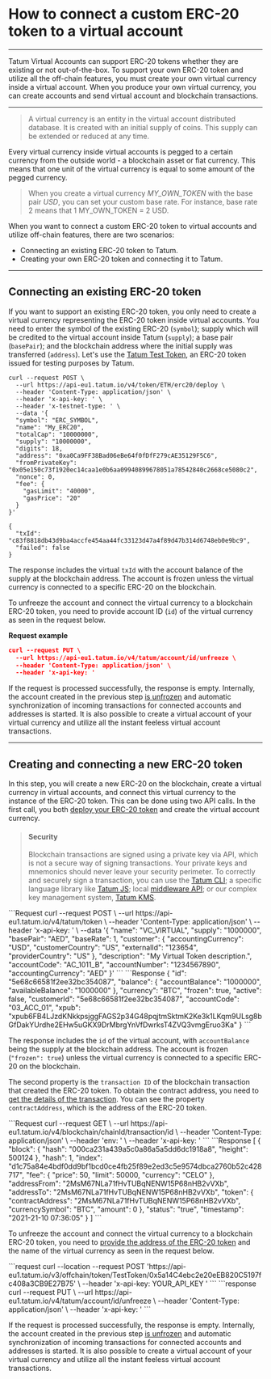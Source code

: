 # How to connect a custom ERC-20 token to a virtual account

---

Tatum Virtual Accounts can support ERC-20 tokens whether they are existing or not out-of-the-box. To support your own ERC-20 token and utilize all the off-chain features, you must create your own virtual currency inside a virtual account. When you produce your own virtual currency, you can create accounts and send virtual account and blockchain transactions.

---

<!-- theme: info -->

> A virtual currency is an entity in the virtual account distributed database. It is created with an initial supply of coins. This supply can be extended or reduced at any time.

Every virtual currency inside virtual accounts is pegged to a certain currency from the outside world - a blockchain asset or fiat currency. This means that one unit of the virtual currency is equal to some amount of the pegged currency.

<!-- theme: info -->

>When you create a virtual currency <i>MY_OWN_TOKEN</i> with the base pair <i>USD</i>, you can set your custom base rate. For instance, base rate 2 means that 1 MY_OWN_TOKEN = 2 USD.

When you want to connect a custom ERC-20 token to virtual accounts and utilize off-chain features, there are two scenarios:
- Connecting an existing ERC-20 token to Tatum.
- Creating your own ERC-20 token and connecting it to Tatum.

---
## Connecting an existing ERC-20 token

If you want to support an existing ERC-20 token, you only need to create a virtual currency representing the ERC-20 token inside virtual accounts. You need to enter the symbol of the existing ERC-20 (`symbol`); supply which will be credited to the virtual account inside Tatum (`supply`); a base pair (`basePair`); and the blockchain address where the initial supply was transferred (`address`). Let's use the [Tatum Test Token](https://ropsten.etherscan.io/token/0xb3858430b7ed404747b9561027d2c01a72610f43), an ERC-20 token issued for testing purposes by Tatum.

```request
curl --request POST \
  --url https://api-eu1.tatum.io/v4/token/ETH/erc20/deploy \
  --header 'Content-Type: application/json' \
  --header 'x-api-key: ' \
  --header 'x-testnet-type: ' \
  --data '{
  "symbol": "ERC_SYMBOL",
  "name": "My_ERC20",
  "totalCap": "10000000",
  "supply": "10000000",
  "digits": 18,
  "address": "0xa0Ca9FF38Bad06eBe64f0fDfF279cAE35129F5C6",
  "fromPrivateKey": "0x05e150c73f1920ec14caa1e0b6aa09940899678051a78542840c2668ce5080c2",
  "nonce": 0,
  "fee": {
    "gasLimit": "40000",
    "gasPrice": "20"
  }
}'
```
```response
{
  "txId": "c83f8818db43d9ba4accfe454aa44fc33123d47a4f89d47b314d6748eb0e9bc9",
  "failed": false
}
```
</div>

The response includes the virtual `txId` with the account balance of the supply at the blockchain address. The account is frozen unless the virtual currency is connected to a specific ERC-20 on the blockchain.

To unfreeze the account and connect the virtual currency to a blockchain ERC-20 token, you need to provide account ID (`id`) of the virtual currency as seen in the request below.

**Request example**
```json
curl --request PUT \
  --url https://api-eu1.tatum.io/v4/tatum/account/id/unfreeze \
  --header 'Content-Type: application/json' \
  --header 'x-api-key: '
```

If the request is processed successfully, the response is empty. Internally, the account created in the previous step [is unfrozen](../virtualAccounts/b3A6MzEwNDI1NDk-unfreeze-account) and automatic synchronization of incoming transactions for connected accounts and addresses is started. It is also possible to create a virtual account of your virtual currency and utilize all the instant feeless virtual account transactions.

---
## Creating and connecting a new ERC-20 token

In this step, you will create a new ERC-20 on the blockchain, create a virtual currency in virtual accounts, and connect this virtual currency to the instance of the ERC-20 token. This can be done using two API calls. In the first call, you both [deploy your ERC-20 token](../virtualAccounts/b3A6MzA5MTQyMTI-create-new-virtual-currency) and create the virtual account currency.

<!-- theme: warning -->
> #### Security
>
> Blockchain transactions are signed using a private key via API, which is not a secure way of signing transactions. Your private keys and mnemonics should never leave your security perimeter. To correctly and securely sign a transaction, you can use the [Tatum CLI](https://github.com/tatumio/tatum-cli); a specific language library like [Tatum JS](https://github.com/tatumio/tatum-js); local [middleware API](https://github.com/tatumio/tatum-middleware); or our complex key management system, [Tatum KMS](https://github.com/tatumio/tatum-kms).


<div class='tabbed-code-blocks'>
```Request
curl --request POST \
  --url https://api-eu1.tatum.io/v4/tatum/token \
  --header 'Content-Type: application/json' \
  --header 'x-api-key: ' \
  --data '{
  "name": "VC_VIRTUAL",
  "supply": "1000000",
  "basePair": "AED",
  "baseRate": 1,
  "customer": {
    "accountingCurrency": "USD",
    "customerCountry": "US",
    "externalId": "123654",
    "providerCountry": "US"
  },
  "description": "My Virtual Token description.",
  "accountCode": "AC_1011_B",
  "accountNumber": "1234567890",
  "accountingCurrency": "AED"
}'
```
```Response
{
  "id": "5e68c66581f2ee32bc354087",
  "balance": {
    "accountBalance": "1000000",
    "availableBalance": "1000000"
  },
  "currency": "BTC",
  "frozen": true,
  "active": false,
  "customerId": "5e68c66581f2ee32bc354087",
  "accountCode": "03_ACC_01",
  "xpub": "xpub6FB4LJzdKNkkpsjggFAGS2p34G48pqjtmSktmK2Ke3k1LKqm9ULsg8bGfDakYUrdhe2EHw5uGKX9DrMbrgYnVfDwrksT4ZVQ3vmgEruo3Ka"
}
```
</div>

The response includes the `id` of the virtual account, with `accountBalance` being the supply at the blockchain address. The account is frozen (`"frozen": true`) unless the virtual currency is connected to a specific ERC-20 on the blockchain.

The second property is the `transaction ID` of the blockchain transaction that created the ERC-20 token. To obtain the contract address, you need to [get the details of the transaction](https://dxh.stoplight.io/docs/blockchain/b3A6MjgzNjM1MTY-get-transaction-by-hash-or-address). You can see the property `contractAddress`, which is the address of the ERC-20 token.

<div class='tabbed-code-blocks'>
```Request
curl --request GET \
  --url https://api-eu1.tatum.io/v4/blockchain/chainId/transaction/id \
  --header 'Content-Type: application/json' \
  --header 'env: ' \
  --header 'x-api-key: '
```
```Response
[
  {
    "block": {
      "hash": "000ca231a439a5c0a86a5a5dd6dc1918a8",
      "height": 500124
    },
    "hash": 1,
    "index": "d1c75a84e4bdf0dd9bf1bcd0ce4fb25f89e2ed3c5e9574dbca2760b52c428717",
    "fee": {
      "price": 50,
      "limit": 50000,
      "currency": "CELO"
    },
    "addressFrom": "2MsM67NLa71fHvTUBqNENW15P68nHB2vVXb",
    "addressTo": "2MsM67NLa71fHvTUBqNENW15P68nHB2vVXb",
    "token": {
      "contractAddress": "2MsM67NLa71fHvTUBqNENW15P68nHB2vVXb",
      "currencySymbol": "BTC",
      "amount": 0
    },
    "status": "true",
    "timestamp": "2021-21-10 07:36:05"
  }
]
```
</div>


To unfreeze the account and connect the virtual currency to a blockchain ERC-20 token, you need to [provide the address of the ERC-20 token](https://tatum.io/apidoc.php#operation/storeTokenAddress) and the name of the virtual currency as seen in the request below.

<div class='tabbed-code-blocks'>
```request
curl --location --request POST 'https://api-eu1.tatum.io/v3/offchain/token/TestToken/0x5a14C4ebc2e20eEB820C5197fc408a3CB9E27B75' \
--header 'x-api-key: YOUR_API_KEY '
```
```response
curl --request PUT \
  --url https://api-eu1.tatum.io/v4/tatum/account/id/unfreeze \
  --header 'Content-Type: application/json' \
  --header 'x-api-key: '
```

If the request is processed successfully, the response is empty. Internally, the account created in the previous step [is unfrozen](../virtualAccounts/b3A6MzEwNDI1NDk-unfreeze-account) and automatic synchronization of incoming transactions for connected accounts and addresses is started. It is also possible to create a virtual account of your virtual currency and utilize all the instant feeless virtual account transactions.